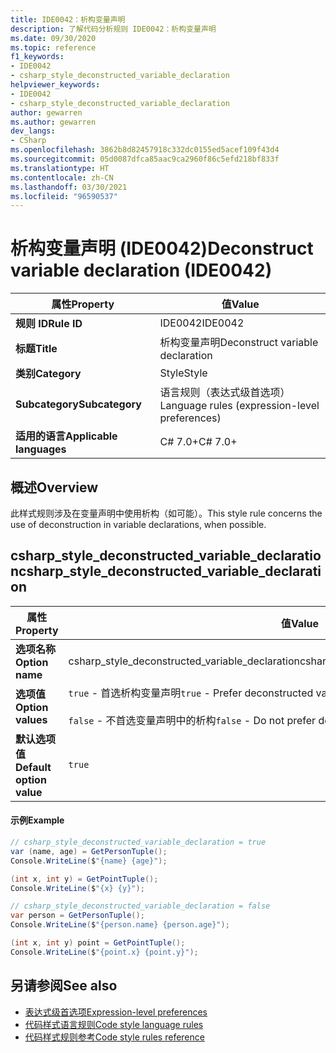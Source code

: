 ```yaml
---
title: IDE0042：析构变量声明
description: 了解代码分析规则 IDE0042：析构变量声明
ms.date: 09/30/2020
ms.topic: reference
f1_keywords:
- IDE0042
- csharp_style_deconstructed_variable_declaration
helpviewer_keywords:
- IDE0042
- csharp_style_deconstructed_variable_declaration
author: gewarren
ms.author: gewarren
dev_langs:
- CSharp
ms.openlocfilehash: 3862b8d82457918c332dc0155ed5acef109f43d4
ms.sourcegitcommit: 05d0087dfca85aac9ca2960f86c5efd218bf833f
ms.translationtype: HT
ms.contentlocale: zh-CN
ms.lasthandoff: 03/30/2021
ms.locfileid: "96590537"
---
```

# <a name="deconstruct-variable-declaration-ide0042"></a><span data-ttu-id="704d7-103">析构变量声明 (IDE0042)</span><span class="sxs-lookup"><span data-stu-id="704d7-103">Deconstruct variable declaration (IDE0042)</span></span>

|<span data-ttu-id="704d7-104">属性</span><span class="sxs-lookup"><span data-stu-id="704d7-104">Property</span></span>|<span data-ttu-id="704d7-105">值</span><span class="sxs-lookup"><span data-stu-id="704d7-105">Value</span></span>|
|-|-|
| <span data-ttu-id="704d7-106">**规则 ID**</span><span class="sxs-lookup"><span data-stu-id="704d7-106">**Rule ID**</span></span> | <span data-ttu-id="704d7-107">IDE0042</span><span class="sxs-lookup"><span data-stu-id="704d7-107">IDE0042</span></span> |
| <span data-ttu-id="704d7-108">**标题**</span><span class="sxs-lookup"><span data-stu-id="704d7-108">**Title**</span></span> | <span data-ttu-id="704d7-109">析构变量声明</span><span class="sxs-lookup"><span data-stu-id="704d7-109">Deconstruct variable declaration</span></span> |
| <span data-ttu-id="704d7-110">**类别**</span><span class="sxs-lookup"><span data-stu-id="704d7-110">**Category**</span></span> | <span data-ttu-id="704d7-111">Style</span><span class="sxs-lookup"><span data-stu-id="704d7-111">Style</span></span> |
| <span data-ttu-id="704d7-112">**Subcategory**</span><span class="sxs-lookup"><span data-stu-id="704d7-112">**Subcategory**</span></span> | <span data-ttu-id="704d7-113">语言规则（表达式级首选项）</span><span class="sxs-lookup"><span data-stu-id="704d7-113">Language rules (expression-level preferences)</span></span> |
| <span data-ttu-id="704d7-114">**适用的语言**</span><span class="sxs-lookup"><span data-stu-id="704d7-114">**Applicable languages**</span></span> | <span data-ttu-id="704d7-115">C# 7.0+</span><span class="sxs-lookup"><span data-stu-id="704d7-115">C# 7.0+</span></span> |

## <a name="overview"></a><span data-ttu-id="704d7-116">概述</span><span class="sxs-lookup"><span data-stu-id="704d7-116">Overview</span></span>

<span data-ttu-id="704d7-117">此样式规则涉及在变量声明中使用析构（如可能）。</span><span class="sxs-lookup"><span data-stu-id="704d7-117">This style rule concerns the use of deconstruction in variable declarations, when possible.</span></span>

## <a name="csharp_style_deconstructed_variable_declaration"></a><span data-ttu-id="704d7-118">csharp_style_deconstructed_variable_declaration</span><span class="sxs-lookup"><span data-stu-id="704d7-118">csharp_style_deconstructed_variable_declaration</span></span>

|<span data-ttu-id="704d7-119">属性</span><span class="sxs-lookup"><span data-stu-id="704d7-119">Property</span></span>|<span data-ttu-id="704d7-120">值</span><span class="sxs-lookup"><span data-stu-id="704d7-120">Value</span></span>|
|-|-|
| <span data-ttu-id="704d7-121">**选项名称**</span><span class="sxs-lookup"><span data-stu-id="704d7-121">**Option name**</span></span> | <span data-ttu-id="704d7-122">csharp_style_deconstructed_variable_declaration</span><span class="sxs-lookup"><span data-stu-id="704d7-122">csharp_style_deconstructed_variable_declaration</span></span>
| <span data-ttu-id="704d7-123">**选项值**</span><span class="sxs-lookup"><span data-stu-id="704d7-123">**Option values**</span></span> | <span data-ttu-id="704d7-124">`true` - 首选析构变量声明</span><span class="sxs-lookup"><span data-stu-id="704d7-124">`true` - Prefer deconstructed variable declaration</span></span><br /><br /><span data-ttu-id="704d7-125">`false` - 不首选变量声明中的析构</span><span class="sxs-lookup"><span data-stu-id="704d7-125">`false` - Do not prefer deconstruction in variable declarations</span></span> |
| <span data-ttu-id="704d7-126">**默认选项值**</span><span class="sxs-lookup"><span data-stu-id="704d7-126">**Default option value**</span></span> | `true` |

#### <a name="example"></a><span data-ttu-id="704d7-127">示例</span><span class="sxs-lookup"><span data-stu-id="704d7-127">Example</span></span>

```csharp
// csharp_style_deconstructed_variable_declaration = true
var (name, age) = GetPersonTuple();
Console.WriteLine($"{name} {age}");

(int x, int y) = GetPointTuple();
Console.WriteLine($"{x} {y}");

// csharp_style_deconstructed_variable_declaration = false
var person = GetPersonTuple();
Console.WriteLine($"{person.name} {person.age}");

(int x, int y) point = GetPointTuple();
Console.WriteLine($"{point.x} {point.y}");
```

## <a name="see-also"></a><span data-ttu-id="704d7-128">另请参阅</span><span class="sxs-lookup"><span data-stu-id="704d7-128">See also</span></span>

- [<span data-ttu-id="704d7-129">表达式级首选项</span><span class="sxs-lookup"><span data-stu-id="704d7-129">Expression-level preferences</span></span>](expression-level-preferences.md)
- [<span data-ttu-id="704d7-130">代码样式语言规则</span><span class="sxs-lookup"><span data-stu-id="704d7-130">Code style language rules</span></span>](language-rules.md)
- [<span data-ttu-id="704d7-131">代码样式规则参考</span><span class="sxs-lookup"><span data-stu-id="704d7-131">Code style rules reference</span></span>](index.md)
